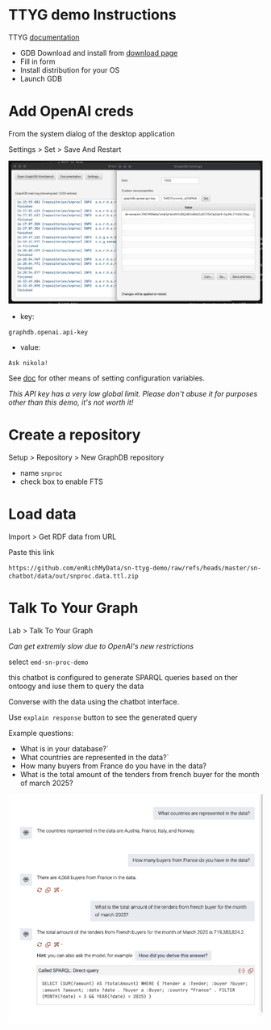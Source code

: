 # TTYG demo Instructions
TTYG [documentation](https://graphdb.ontotext.com/documentation/11.0/talk-to-graph.html)

* GDB Download and install from [download page](https://www.ontotext.com/products/graphdb/#try-graphdb)
* Fill in form 
* Install distribution for your OS
* Launch GDB

# Add OpenAI creds
From the system dialog of the desktop application 

Settings > Set > Save And Restart

![](img/config-api-key.png)

* key: 
```
graphdb.openai.api-key
```
* value: 
```
Ask nikola!
```

See [doc](https://graphdb.ontotext.com/documentation/11.0/directories-and-config-properties.html#configuration) for other means of setting configuration variables.  

*This API key has a very low global limit. 
Please don't abuse it for purposes other than this demo, it's not worth it!*


# Create a repository 

Setup > Repository > New GraphDB repository 
- name `snproc`
- check box to enable FTS 

# Load data 

Import > Get RDF data from URL 

Paste this link 
```
https://github.com/enRichMyData/sn-ttyg-demo/raw/refs/heads/master/sn-chatbot/data/out/snproc.data.ttl.zip
``` 

# Talk To Your Graph

Lab > Talk To Your Graph

*Can get extremly slow due to OpenAI's new restrictions*

select `emd-sn-proc-demo`

this chatbot is configured to generate SPARQL queries based on ther ontoogy and iuse them to query the data 

Converse with the data using the chatbot interface.

Use `explain response` button to see the generated query  

Example questions: 

* What is in your database?`
* What countries are represented in the data?`
* How many buyers from France do you have in the data?
* What is the total amount of the tenders from french buyer for the month of march 2025?

![](img/ttyg.png)